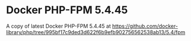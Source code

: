 # Docker PHP-FPM 5.4.45

A copy of latest Docker PHP-FPM 5.4.45 at https://github.com/docker-library/php/tree/995bf17c9ded3d622f6b9efb902756562538ab13/5.4/fpm
